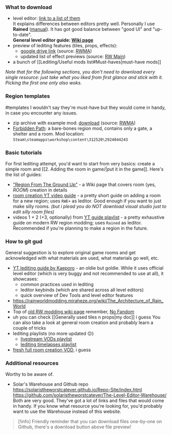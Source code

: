 ### What to download  
- level editor: [link to a list of them](https://solaristheworstcatever.github.io/Repo-Site/extras.html#leditors)  
It explains differences between editors pretty well. Personally I use **Rained** ([manual](https://pkhead.github.io/rained/en/)). It has got good balance between "good UI" and "up-to-date".   
**General level editor guide: [Wiki page](https://rainworldmodding.miraheze.org/wiki/Level_Editor)**
- preview of lediting features (tiles, props, effects):
  - [google drive link](https://drive.google.com/drive/u/0/folders/1mDhiQAi7CHkGy0Fd6Oi0s8tOZr7H152-) (source: [RWMA](https://discord.com/channels/1083481230839922688/1083506128010358915/1210363538397331567))
  - updated list of effect previews (source: [RW Main](https://discord.com/channels/291184728944410624/838185248981385256/1322828255190843412))
- a bunch of [[Lediting/Useful mods list#Must-haves|must-have mods]]

*Note that for the following sections, you don't need to download every single resource: just take what you liked from first glance and stick with it. Picking the first one only also woks.*

### Region templates 
#templates
I wouldn't say they're must-have but they would come in handy, in case you encounter any issues.
- zip archive with example mod: [download](https://nqywadcmwusjqlrg.public.blob.vercel-storage.com/notes/files/lediting/regionTemplate-uSyLk5ZX5XkDsNsaUn9NeCVu0Gz1lf.zip) (source: [RWMA](https://discord.com/channels/1083481230839922688/1083506128010358915/1268631425532563496)) 
- [Forbidden Path](https://steamcommunity.com/sharedfiles/filedetails/?id=2924044243): a bare-bones region mod, contains only a gate, a shelter and a room.
Mod location: `Steam\steamapps\workshop\content\312520\2924044243`

### Basic tutorials
For first lediting attempt, you'd want to start from very basics: create a simple room and [[2. Adding the room in game/|put it in the game]].
Here's the list of guides:
- ["Region From The Ground Up"](https://rainworldmodding.miraheze.org/wiki/Region_From_The_Ground_Up) - a Wiki page that covers room (yes, *ROOM*) creation in details
- [room creation YT video guide](https://www.youtube.com/watch?v=jjpSIxcbpH0) - a pretty short guide on adding a room for a new region; uses `RWE+` as leditor. Good enough if you want to just make silly rooms.
*(but i plead you do NOT download visual studio just to edit silly room files)*
- videos 1 + 2 (+3, optionally) from [YT guide playlist](https://youtube.com/playlist?list=PLOpeR3bQUKEJIGBJ3TATHBLmNvZwyYioT) - a pretty exhaustive guide on modern RW region modding; uses `Rained` as leditor. Recommended if you're planning to make a region in the future. 

### How to git gud
General suggestion is to explore original game rooms and get acknowledged with what materials are used, what materials go well, etc. 
- [YT lediting guide by Kaeporo](https://youtu.be/YQ0DO-fmPCE) - an oldie but goldie.
	While it uses official level editor (which is very buggy and not recommended to use at all), it showcases:
	- common practices used in lediting
	- leditor keybinds (which are shared across all level editors)
	- quick overview of Dev Tools and level editor features
- https://rainworldmodding.miraheze.org/wiki/The_Architecture_of_Rain_World
- Top of [old RW modding wiki page](https://github.com/Rain-World-Modding/Rain-World-Modding.github.io/blob/main/pages/region-development/level-editor/Effect-Editor.md)
	remember, [No Fandom](https://en.wikipedia.org/wiki/No_Russian)
- uh you can check [[Generally used tiles n props|my doc]] i guess
You can also take a look at general room creation and probably learn a couple of tricks
- lediting playlists (no more updated 😔)  
	- [livestream VODs playlist](https://www.youtube.com/playlist?list=PL_bK2jcLm1oJW4E6dj2GnM_8gWN2n8q73)  
	- [lediting timelapses playlist](https://www.youtube.com/playlist?list=PL_bK2jcLm1oJ8CJuXg7N2xS0uRzGoCMDF)  
- [fresh full room creation VOD](https://www.youtube.com/watch?v=SoDoDBdaZKw), i guess

### Additional resources
Worthy to be aware of.
- Solar's Warehouse and Github repo
https://solaristheworstcatever.github.io/Repo-Site/index.html
https://github.com/solaristheworstcatever/The-Level-Editor-Warehouse/
Both are very good. They've got a lot of links and files that would come in handy.
If you know what resource you're looking for, you'd probably want to use the Warehouse instead of this website.

> [!info] Friendly reminder that you can download files one-by-one on Github, there's a download button above file preview!